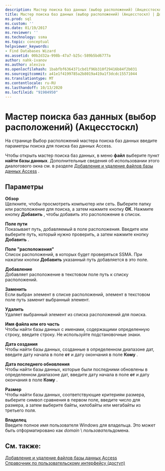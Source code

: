 ```yaml
---
description: Мастер поиска баз данных (выбор расположений) (Акцесстоскл)
title: Мастер поиска баз данных (выбор расположений) (Акцесстоскл) | Документация Майкрософт
ms.prod: sql
ms.custom: ''
ms.date: 01/19/2017
ms.reviewer: ''
ms.technology: ssma
ms.topic: conceptual
helpviewer_keywords:
- Find Databases Wizard
ms.assetid: 00b2d32a-998b-47a7-b25c-589b5bd6777a
author: nahk-ivanov
ms.author: alexiva
ms.openlocfilehash: 1babfbf6364371cbd1f96b310f29416b84f2b031
ms.sourcegitcommit: a41e1f4199785a2b8019a419a1f3dcdc15571044
ms.translationtype: MT
ms.contentlocale: ru-RU
ms.lasthandoff: 10/13/2020
ms.locfileid: "91984950"
---
```

# <a name="find-databases-wizard-select-locations-accesstosql"></a>Мастер поиска баз данных (выбор расположений) (Акцесстоскл)
На странице Выбор расположений мастера поиска баз данных введите параметры поиска для поиска баз данных Access.  
  
Чтобы открыть мастер поиска баз данных, в меню **файл** выберите пункт **найти базы данных**. Дополнительные сведения об использовании этого диалогового окна см. в разделе [Добавление и удаление файлов базы данных Access](adding-and-removing-access-database-files-accesstosql.md) .  
  
## <a name="options"></a>Параметры  
**Обзор**  
Щелкните, чтобы просмотреть компьютер или сеть. Выберите папку или расположение для поиска, а затем нажмите кнопку **ОК**. Нажмите кнопку **Добавить** , чтобы добавить это расположение в список.  
  
**Поле пути**  
Показывает путь, добавляемый в поле расположения. Введите или выберите путь, который нужно проверить, а затем нажмите кнопку **Добавить** .  
  
**Поле "расположения"**  
Список расположений, в которых будет проверяться SSMA. При нажатии кнопки **Добавить** указанный путь добавляется в это поле.  
  
**Добавление**  
Добавляет расположение в текстовом поле путь к списку расположений.  
  
**Заменить**  
Если выбран элемент в списке расположений, элемент в текстовом поле путь заменит выбранный элемент.  
  
**Удалить**  
Удаляет выбранный элемент из списка расположений для поиска.  
  
**Имя файла или его часть**  
Чтобы найти базы данных с именами, содержащими определенную строку, введите строку. Не используйте подстановочные знаки.  
  
**Дата создания**  
Чтобы найти базы данных, созданные в определенном диапазоне дат, введите дату начала в поле **от** и дату окончания в поле **Кому** .  
  
**Дата последнего обновления**  
Чтобы найти базы данных, которые были последними обновлены в определенном диапазоне дат, введите дату начала в поле **от** и дату окончания в поле **Кому** .  
  
**Размер**  
Чтобы найти базы данных, соответствующие критериям размера, выберите символ сравнения в первом поле, введите число для размера, а затем выберите байты, килобайты или мегабайты из третьего поля.  
  
**Владелец**  
Введите полное имя пользователя Windows для владельца. Это может быть отформатировано как *domain* \\ *пользователь*домена.  
  
## <a name="see-also"></a>См. также:  
[Добавление и удаление файлов базы данных Access](adding-and-removing-access-database-files-accesstosql.md)  
[Справочник по пользовательскому интерфейсу (доступ)](./user-interface-reference-accesstosql.md)  
